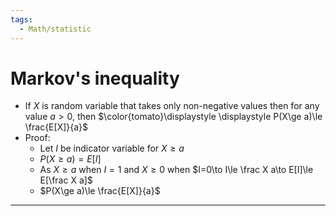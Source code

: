 ```yaml
---
tags:
  - Math/statistic
---
```

# Markov's inequality
- If $X$ is random variable that takes only non-negative values then for any value $a>0$, then $\color{tomato}\displaystyle \displaystyle P(X\ge a)\le \frac{E[X]}{a}$
- Proof:
	- Let $I$ be indicator variable for $X\ge a$
	- $P(X\ge a)=E[I]$
	- As $X\ge a$ when $I=1$ and $X\ge 0$ when $I=0\to I\le \frac X a\to E[I]\le E[\frac X a]$
	- $P(X\ge a)\le \frac{E[X]}{a}$
---